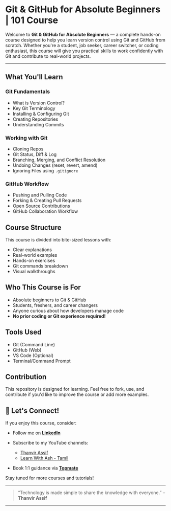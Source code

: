 # Git & GitHub for Absolute Beginners | 101 Course

Welcome to **Git & GitHub for Absolute Beginners** — a complete hands-on course designed to help you learn version control using Git and GitHub from scratch. Whether you're a student, job seeker, career switcher, or coding enthusiast, this course will give you practical skills to work confidently with Git and contribute to real-world projects.

---

## What You'll Learn

### Git Fundamentals
- What is Version Control?
- Key Git Terminology
- Installing & Configuring Git
- Creating Repositories
- Understanding Commits

### Working with Git
- Cloning Repos
- Git Status, Diff & Log
- Branching, Merging, and Conflict Resolution
- Undoing Changes (reset, revert, amend)
- Ignoring Files using `.gitignore`

### GitHub Workflow
- Pushing and Pulling Code
- Forking & Creating Pull Requests
- Open Source Contributions
- GitHub Collaboration Workflow


## Course Structure

This course is divided into bite-sized lessons with:
- Clear explanations
- Real-world examples
- Hands-on exercises
- Git commands breakdown
- Visual walkthroughs

## Who This Course is For

- Absolute beginners to Git & GitHub
- Students, freshers, and career changers
- Anyone curious about how developers manage code
- **No prior coding or Git experience required!**

## Tools Used
- Git (Command Line)
- GitHub (Web)
- VS Code (Optional)
- Terminal/Command Prompt

## Contribution

This repository is designed for learning. Feel free to fork, use, and contribute if you'd like to improve the course or add more examples.


## 🤝 Let's Connect!

If you enjoy this course, consider:
- Follow me on **[LinkedIn](https://www.linkedin.com/in/thanvir-assif-1b3435203/)**
- Subscribe to my YouTube channels:
        
    * [Thanvir Assif](https://www.youtube.com/@thanvirassif731) 
    * [Learn With Ash - Tamil](https://www.youtube.com/@learnwithashtamil7)

- Book 1:1 guidance via **[Topmate](https://topmate.io/thanvir_assif/)**

Stay tuned for more courses and tutorials!

---

> “Technology is made simple to share the knowledge with everyone.” – **Thanvir Assif**

---